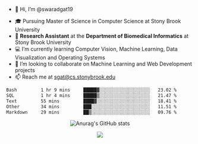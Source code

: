 - 👋 Hi, I’m @swaradgat19
<!-- - 👀 I’m interested in  -->
- 🎓 Pursuing Master of Science in Computer Science at Stony Brook University
- :microscope: **Research Assistant** at the **Department of Biomedical Informatics** at Stony Brook University 
- 💻 I’m currently learning Computer Vision, Machine Learning, Data Visualization and Operating Systems
- 💞️ I’m looking to collaborate on Machine Learning and Web Development projects 
- 📫 Reach me at sgat@cs.stonybrook.edu

<!--START_SECTION:waka-->

```txt
Bash         1 hr 9 mins     █████▓░░░░░░░░░░░░░░░░░░░   23.02 %
SQL          1 hr 4 mins     █████▒░░░░░░░░░░░░░░░░░░░   21.47 %
Text         55 mins         ████▓░░░░░░░░░░░░░░░░░░░░   18.41 %
Other        34 mins         ███░░░░░░░░░░░░░░░░░░░░░░   11.51 %
Markdown     29 mins         ██▒░░░░░░░░░░░░░░░░░░░░░░   09.76 %
```

<!--END_SECTION:waka-->


<p align="center">
  <img src="https://github-readme-stats.vercel.app/api?username=swaradgat19&show_icons=true&theme=radical" alt="Anurag's GitHub stats">
</p>

<p align="center">
<img align="center" src="https://github.com/mayankchaudhary26/Cool-Readme-ideas/raw/master/data/multi-screen.gif" style="max-width: 100%; display: inline-block;" data-target="animated-image.originalImage">
</p>
<!---
swaradgat19/swaradgat19 is a ✨ special ✨ repository because its `README.md` (this file) appears on your GitHub profile.
You can click the Preview link to take a look at your changes.
--->
